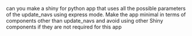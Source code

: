 can you make a shiny for python app that uses all the possible parameters of the update_navs using express mode.
Make the app minimal in terms of components other than update_navs and avoid using other Shiny components if they are not required for this app
